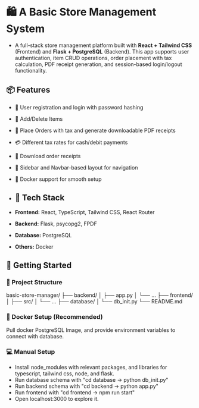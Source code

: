 # 🛍️ A Basic Store Management System #
- A full-stack store management platform built with **React + Tailwind CSS** (Frontend) and **Flask + PostgreSQL** (Backend). This app supports user authentication, item CRUD operations, order placement with tax calculation, PDF receipt generation, and session-based login/logout functionality.

## 📦 Features
- 🔐 User registration and login with password hashing
- 🛒 Add/Delete Items
- 🧾 Place Orders with tax and generate downloadable PDF receipts
- 💳 Different tax rates for cash/debit payments
- 📁 Download order receipts
- 🧭 Sidebar and Navbar-based layout for navigation
- 🐳 Docker support for smooth setup

- ## 🧰 Tech Stack
- **Frontend:** React, TypeScript, Tailwind CSS, React Router
- **Backend:** Flask, psycopg2, FPDF
- **Database:** PostgreSQL
- **Others:** Docker

## 🚀 Getting Started

### 📁 Project Structure
basic-store-manager/
├── backend/
│ ├── app.py
│ └── ...
├── frontend/
│ ├── src/
│ └── ...
├── database/
│ └── db_init.py
└── README.md

### 🐳 Docker Setup (Recommended)
Pull docker PostgreSQL Image, and provide environment variables to connect with database.

### 💻 Manual Setup
- Install node_modules with relevant packages, and libraries for typescript, tailwind css, node, and flask.
- Run database schema with "cd database -> python db_init.py"
- Run backend schema with "cd backend -> python app.py"
- Run frontend with "cd frontend -> npm run start"
- Open localhost:3000 to explore it.
